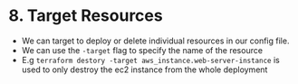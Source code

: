 # 8. Target Resources

* We can target to deploy or delete individual resources in our config file.
* We can use the `-target` flag to specify the name of the resource
* E.g `terraform destory -target aws_instance.web-server-instance` is used to only destroy the ec2 instance from the whole deployment
